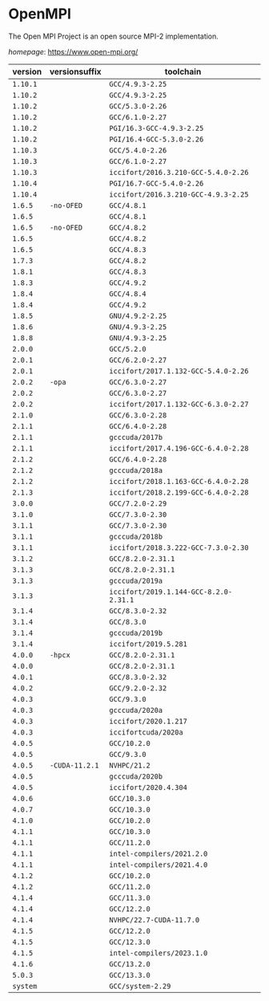 # OpenMPI

The Open MPI Project is an open source MPI-2 implementation.

*homepage*: <https://www.open-mpi.org/>

version | versionsuffix | toolchain
--------|---------------|----------
``1.10.1`` |  | ``GCC/4.9.3-2.25``
``1.10.2`` |  | ``GCC/4.9.3-2.25``
``1.10.2`` |  | ``GCC/5.3.0-2.26``
``1.10.2`` |  | ``GCC/6.1.0-2.27``
``1.10.2`` |  | ``PGI/16.3-GCC-4.9.3-2.25``
``1.10.2`` |  | ``PGI/16.4-GCC-5.3.0-2.26``
``1.10.3`` |  | ``GCC/5.4.0-2.26``
``1.10.3`` |  | ``GCC/6.1.0-2.27``
``1.10.3`` |  | ``iccifort/2016.3.210-GCC-5.4.0-2.26``
``1.10.4`` |  | ``PGI/16.7-GCC-5.4.0-2.26``
``1.10.4`` |  | ``iccifort/2016.3.210-GCC-4.9.3-2.25``
``1.6.5`` | ``-no-OFED`` | ``GCC/4.8.1``
``1.6.5`` |  | ``GCC/4.8.1``
``1.6.5`` | ``-no-OFED`` | ``GCC/4.8.2``
``1.6.5`` |  | ``GCC/4.8.2``
``1.6.5`` |  | ``GCC/4.8.3``
``1.7.3`` |  | ``GCC/4.8.2``
``1.8.1`` |  | ``GCC/4.8.3``
``1.8.3`` |  | ``GCC/4.9.2``
``1.8.4`` |  | ``GCC/4.8.4``
``1.8.4`` |  | ``GCC/4.9.2``
``1.8.5`` |  | ``GNU/4.9.2-2.25``
``1.8.6`` |  | ``GNU/4.9.3-2.25``
``1.8.8`` |  | ``GNU/4.9.3-2.25``
``2.0.0`` |  | ``GCC/5.2.0``
``2.0.1`` |  | ``GCC/6.2.0-2.27``
``2.0.1`` |  | ``iccifort/2017.1.132-GCC-5.4.0-2.26``
``2.0.2`` | ``-opa`` | ``GCC/6.3.0-2.27``
``2.0.2`` |  | ``GCC/6.3.0-2.27``
``2.0.2`` |  | ``iccifort/2017.1.132-GCC-6.3.0-2.27``
``2.1.0`` |  | ``GCC/6.3.0-2.28``
``2.1.1`` |  | ``GCC/6.4.0-2.28``
``2.1.1`` |  | ``gcccuda/2017b``
``2.1.1`` |  | ``iccifort/2017.4.196-GCC-6.4.0-2.28``
``2.1.2`` |  | ``GCC/6.4.0-2.28``
``2.1.2`` |  | ``gcccuda/2018a``
``2.1.2`` |  | ``iccifort/2018.1.163-GCC-6.4.0-2.28``
``2.1.3`` |  | ``iccifort/2018.2.199-GCC-6.4.0-2.28``
``3.0.0`` |  | ``GCC/7.2.0-2.29``
``3.1.0`` |  | ``GCC/7.3.0-2.30``
``3.1.1`` |  | ``GCC/7.3.0-2.30``
``3.1.1`` |  | ``gcccuda/2018b``
``3.1.1`` |  | ``iccifort/2018.3.222-GCC-7.3.0-2.30``
``3.1.2`` |  | ``GCC/8.2.0-2.31.1``
``3.1.3`` |  | ``GCC/8.2.0-2.31.1``
``3.1.3`` |  | ``gcccuda/2019a``
``3.1.3`` |  | ``iccifort/2019.1.144-GCC-8.2.0-2.31.1``
``3.1.4`` |  | ``GCC/8.3.0-2.32``
``3.1.4`` |  | ``GCC/8.3.0``
``3.1.4`` |  | ``gcccuda/2019b``
``3.1.4`` |  | ``iccifort/2019.5.281``
``4.0.0`` | ``-hpcx`` | ``GCC/8.2.0-2.31.1``
``4.0.0`` |  | ``GCC/8.2.0-2.31.1``
``4.0.1`` |  | ``GCC/8.3.0-2.32``
``4.0.2`` |  | ``GCC/9.2.0-2.32``
``4.0.3`` |  | ``GCC/9.3.0``
``4.0.3`` |  | ``gcccuda/2020a``
``4.0.3`` |  | ``iccifort/2020.1.217``
``4.0.3`` |  | ``iccifortcuda/2020a``
``4.0.5`` |  | ``GCC/10.2.0``
``4.0.5`` |  | ``GCC/9.3.0``
``4.0.5`` | ``-CUDA-11.2.1`` | ``NVHPC/21.2``
``4.0.5`` |  | ``gcccuda/2020b``
``4.0.5`` |  | ``iccifort/2020.4.304``
``4.0.6`` |  | ``GCC/10.3.0``
``4.0.7`` |  | ``GCC/10.3.0``
``4.1.0`` |  | ``GCC/10.2.0``
``4.1.1`` |  | ``GCC/10.3.0``
``4.1.1`` |  | ``GCC/11.2.0``
``4.1.1`` |  | ``intel-compilers/2021.2.0``
``4.1.1`` |  | ``intel-compilers/2021.4.0``
``4.1.2`` |  | ``GCC/10.2.0``
``4.1.2`` |  | ``GCC/11.2.0``
``4.1.4`` |  | ``GCC/11.3.0``
``4.1.4`` |  | ``GCC/12.2.0``
``4.1.4`` |  | ``NVHPC/22.7-CUDA-11.7.0``
``4.1.5`` |  | ``GCC/12.2.0``
``4.1.5`` |  | ``GCC/12.3.0``
``4.1.5`` |  | ``intel-compilers/2023.1.0``
``4.1.6`` |  | ``GCC/13.2.0``
``5.0.3`` |  | ``GCC/13.3.0``
``system`` |  | ``GCC/system-2.29``
